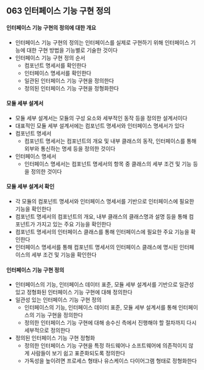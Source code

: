 ## 063 인터페이스 기능 구현 정의

#### 인터페이스 기능 구현의 정의에 대한 개요

- 인터페이스 기능 구현의 정의는 인터페이스를 실제로 구현하기 위해 인터페이스 기능에 대한 구현 방법을 기능별로 기술한 것이다
- 인터페이스 기능 구현 정의 순서
  - 컴포넌트 명세서를 확인한다
  - 인터페이스 명세서를 확인한다
  - 일관된 인터페이스 기능 구현을 정의한다
  - 정의된 인터페이스 기능 구현을 정형화한다



#### 모듈 세부 설계서

- 모듈 세부 설계서는 모듈의 구성 요소와 세부적인 동작 등을 정의한 설계서이다
- 대표적인 모듈 세부 설계서에는 컴포넌트 명세서와 인터페이스 명세서가 있다
- 컴포넌트 명세서
  - 컴포넌트 명세서는 컴포넌트의 개요 및 내부 클래스의 동작, 인터페이스를 통해 외부와 통신하는 명세 등을 정의한 것이다
- 인터페이스 명세서
  - 인터페이스 명세서는 컴포넌트 명세서의 항목 중 클래스의 세부 조건 및 기능 등을 정의한 것이다



#### 모듈 세부 설계서 확인

- 각 모듈의 컴포넌트 명세서와 인터페이스 명세서를 기반으로 인터페이스에 필요한 기능을 확인한다
- 컴포넌트 명세서의 컴포넌트의 개요, 내부 클래스의 클래스명과 설명 등을 통해 컴포넌트가 가지고 있는 주요 기능을 확인한다
- 컴포넌트 명세서의 인터페이스 클래스를 통해 인터페이스에 필요한 주요 기능을 확인한다
- 인터페이스 명세서를 통해 컴포넌트 명세서의 인터페이스 클래스에 명시된 인터페이스의 세부 조건 및 기능을 확인한다



#### 인터페이스 기능 구현 정의

- 인터페이스의 기능, 인터페이스 데이터 표준, 모듈 세부 설계서를 기반으로 일관성 있고 정형화된 인터페이스 기능 구현에 대해 정의한다
- 일관성 있는 인터페이스 기능 구현 정의
  - 인터페이스의 기능, 인터페이스 데이터 표준, 모듈 세부 설계서를 통해 인터페이스의 기능 구현을 정의한다
  - 정의한 인터페이스 기능 구현에 대해 송수신 측에서 진행해야 할 절차까지 다시 세부적으로 정의한다
- 정의된 인터페이스 기능 구현 정형화
  - 정의한 인터페이스 기능 구현을 특정 하드웨어나 소프트웨어에 의존적이지 않게 사람들이 보기 쉽고 표준화되도록 정의한다
  - 가독성을 높이려면 프로세스 형태나 유스케이스 다이어그램 형태로 정형화한다